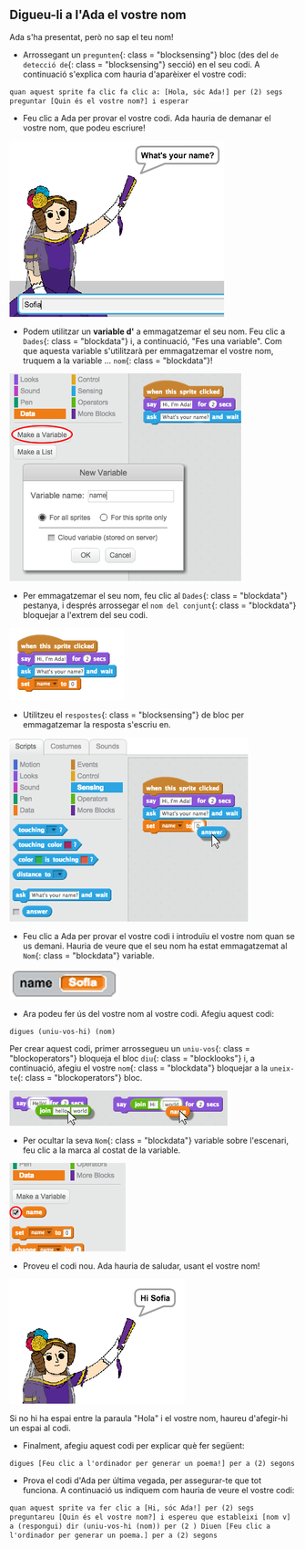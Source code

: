 ## Digueu-li a l'Ada el vostre nom

Ada s'ha presentat, però no sap el teu nom!

+ Arrossegant un `pregunten`{: class = "blocksensing"} bloc (des del `de detecció de`{: class = "blocksensing"} secció) en el seu codi. A continuació s'explica com hauria d'aparèixer el vostre codi:

```blocks
quan aquest sprite fa clic fa clic a: [Hola, sóc Ada!] per (2) segs preguntar [Quin és el vostre nom?] i esperar
```

+ Feu clic a Ada per provar el vostre codi. Ada hauria de demanar el vostre nom, que podeu escriure!

![captura de pantalla](images/poetry-input.png)

+ Podem utilitzar un **variable d'** a emmagatzemar el seu nom. Feu clic a `Dades`{: class = "blockdata"} i, a continuació, "Fes una variable". Com que aquesta variable s'utilitzarà per emmagatzemar el vostre nom, truquem a la variable ... `nom`{: class = "blockdata"}!

![captura de pantalla](images/poetry-name.png)

+ Per emmagatzemar el seu nom, feu clic al `Dades`{: class = "blockdata"} pestanya, i després arrossegar el `nom del conjunt`{: class = "blockdata"} bloquejar a l'extrem del seu codi.

![captura de pantalla](images/poetry-set.png)

+ Utilitzeu el `respostes`{: class = "blocksensing"} de bloc per emmagatzemar la resposta s'escriu en.

![captura de pantalla](images/poetry-answer.png)

+ Feu clic a Ada per provar el vostre codi i introduïu el vostre nom quan se us demani. Hauria de veure que el seu nom ha estat emmagatzemat al `Nom`{: class = "blockdata"} variable.

![captura de pantalla](images/poetry-name-test.png)

+ Ara podeu fer ús del vostre nom al vostre codi. Afegiu aquest codi:

```blocks
digues (uniu-vos-hi) (nom)
```

Per crear aquest codi, primer arrossegueu un `uniu-vos`{: class = "blockoperators"} bloqueja el bloc `diu`{: class = "blocklooks"} i, a continuació, afegiu el vostre `nom`{: class = "blockdata"} bloquejar a la `uneix-te`(: class = "blockoperators"} bloc.

![captura de pantalla](images/poetry-join.png)

+ Per ocultar la seva `Nom`{: class = "blockdata"} variable sobre l'escenari, feu clic a la marca al costat de la variable.

![captura de pantalla](images/poetry-tick.png)

+ Proveu el codi nou. Ada hauria de saludar, usant el vostre nom!

![captura de pantalla](images/poetry-name-test2.png)

Si no hi ha espai entre la paraula "Hola" i el vostre nom, haureu d'afegir-hi un espai al codi.

+ Finalment, afegiu aquest codi per explicar què fer següent:

```blocks
digues [Feu clic a l'ordinador per generar un poema!] per a (2) segons
```

+ Prova el codi d'Ada per última vegada, per assegurar-te que tot funciona. A continuació us indiquem com hauria de veure el vostre codi:

```blocks
quan aquest sprite va fer clic a [Hi, sóc Ada!] per (2) segs preguntareu [Quin és el vostre nom?] i espereu que estableixi [nom v] a (respongui) dir (uniu-vos-hi (nom)) per (2 ) Diuen [Feu clic a l'ordinador per generar un poema.] per a (2) segons 
```